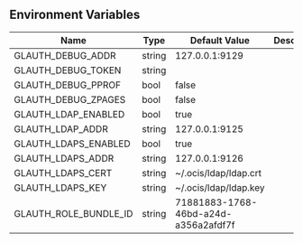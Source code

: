 ## Environment Variables

| Name | Type | Default Value | Description |
|------|------|---------------|-------------|
| GLAUTH_DEBUG_ADDR | string | 127.0.0.1:9129 | |
| GLAUTH_DEBUG_TOKEN | string |  | |
| GLAUTH_DEBUG_PPROF | bool | false | |
| GLAUTH_DEBUG_ZPAGES | bool | false | |
| GLAUTH_LDAP_ENABLED | bool | true | |
| GLAUTH_LDAP_ADDR | string | 127.0.0.1:9125 | |
| GLAUTH_LDAPS_ENABLED | bool | true | |
| GLAUTH_LDAPS_ADDR | string | 127.0.0.1:9126 | |
| GLAUTH_LDAPS_CERT | string | ~/.ocis/ldap/ldap.crt | |
| GLAUTH_LDAPS_KEY | string | ~/.ocis/ldap/ldap.key | |
| GLAUTH_ROLE_BUNDLE_ID | string | 71881883-1768-46bd-a24d-a356a2afdf7f | |